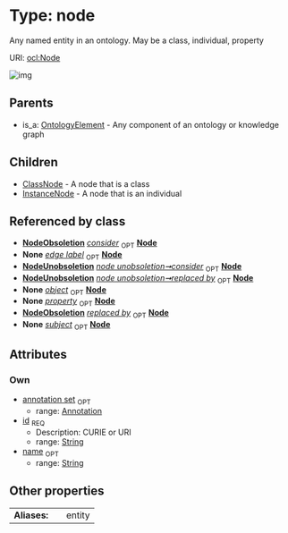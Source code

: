 
# Type: node


Any named entity in an ontology. May be a class, individual, property

URI: [ocl:Node](http://w3id.org/oclNode)


![img](http://yuml.me/diagram/nofunky;dir:TB/class/[OntologyElement],[NodeUnobsoletion],[NodeObsoletion],[Annotation]<annotation%20set%200..1-++[Node&#124;id:string;name:string%20%3F],[NodeObsoletion]-%20consider(i)%200..1>[Node],[EdgeCreation]-%20edge%20label%200..1>[Node],[EdgeDeletion]-%20edge%20label%200..1>[Node],[EdgeObsoletion]-%20edge%20label%200..1>[Node],[Edge]-%20edge%20label%200..1>[Node],[NodeUnobsoletion]-%20consider%200..1>[Node],[NodeUnobsoletion]-%20replaced%20by%200..1>[Node],[EdgeCreation]-%20object%200..1>[Node],[EdgeDeletion]-%20object%200..1>[Node],[EdgeObsoletion]-%20object%200..1>[Node],[Edge]-%20object%200..1>[Node],[PropertyValue]-%20property%200..1>[Node],[Annotation]-%20property(i)%200..1>[Node],[NodeObsoletion]-%20replaced%20by(i)%200..1>[Node],[EdgeCreation]-%20subject%200..1>[Node],[EdgeDeletion]-%20subject%200..1>[Node],[EdgeObsoletion]-%20subject%200..1>[Node],[Edge]-%20subject%200..1>[Node],[Node]^-[InstanceNode],[Node]^-[ClassNode],[OntologyElement]^-[Node],[PropertyValue],[InstanceNode],[EdgeObsoletion],[EdgeDeletion],[EdgeCreation],[Edge],[ClassNode],[Annotation])

## Parents

 *  is_a: [OntologyElement](OntologyElement.md) - Any component of an ontology or knowledge graph

## Children

 * [ClassNode](ClassNode.md) - A node that is a class
 * [InstanceNode](InstanceNode.md) - A node that is an individual

## Referenced by class

 *  **[NodeObsoletion](NodeObsoletion.md)** *[consider](consider.md)*  <sub>OPT</sub>  **[Node](Node.md)**
 *  **None** *[edge label](edge_label.md)*  <sub>OPT</sub>  **[Node](Node.md)**
 *  **[NodeUnobsoletion](NodeUnobsoletion.md)** *[node unobsoletion➞consider](node_unobsoletion_consider.md)*  <sub>OPT</sub>  **[Node](Node.md)**
 *  **[NodeUnobsoletion](NodeUnobsoletion.md)** *[node unobsoletion➞replaced by](node_unobsoletion_replaced_by.md)*  <sub>OPT</sub>  **[Node](Node.md)**
 *  **None** *[object](object.md)*  <sub>OPT</sub>  **[Node](Node.md)**
 *  **None** *[property](property.md)*  <sub>OPT</sub>  **[Node](Node.md)**
 *  **[NodeObsoletion](NodeObsoletion.md)** *[replaced by](replaced_by.md)*  <sub>OPT</sub>  **[Node](Node.md)**
 *  **None** *[subject](subject.md)*  <sub>OPT</sub>  **[Node](Node.md)**

## Attributes


### Own

 * [annotation set](annotation_set.md)  <sub>OPT</sub>
    * range: [Annotation](Annotation.md)
 * [id](id.md)  <sub>REQ</sub>
    * Description: CURIE or URI
    * range: [String](types/String.md)
 * [name](name.md)  <sub>OPT</sub>
    * range: [String](types/String.md)

## Other properties

|  |  |  |
| --- | --- | --- |
| **Aliases:** | | entity |

